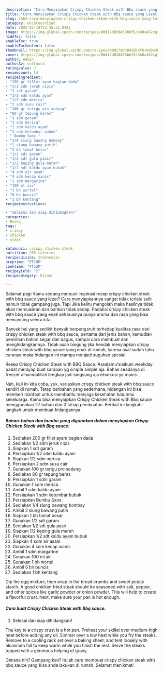 ```yaml
---
description: "Cara Menyiapkan Crispy Chicken Steak with Bbq sauce yang Lezat, Buat Buka Puasa Bikin Ngiler"
title: "Cara Menyiapkan Crispy Chicken Steak with Bbq sauce yang Lezat, Buat Buka Puasa Bikin Ngiler"
slug: 2362-cara-menyiapkan-crispy-chicken-steak-with-bbq-sauce-yang-lezat-buat-buka-puasa-bikin-ngiler
category: Uncategorized
date: 2022-05-18T23:45:33.842Z
image: https://img-global.cpcdn.com/recipes/00d17d038458bbf6/680x482cq70/crispy-chicken-steak-with-bbq-sauce-foto-resep-utama.jpg
hideToc: false
enableToc: true
enableTocContent: false
thumbnail: https://img-global.cpcdn.com/recipes/00d17d038458bbf6/680x482cq70/crispy-chicken-steak-with-bbq-sauce-foto-resep-utama.jpg
cover: https://img-global.cpcdn.com/recipes/00d17d038458bbf6/680x482cq70/crispy-chicken-steak-with-bbq-sauce-foto-resep-utama.jpg
author: Admin
authorAv: notfound
ratingvalue: 3
reviewcount: 14
recipeingredient:
- "200 gr fillet ayam bagian dada"
- "1/2 sdm jeruk nipis"
- "1 sdt garam"
- "1/2 sdm kaldu ayam"
- "1/2 sdm merica"
- "2 sdm susu cair"
- "100 gr terigu pro sedang"
- "80 gr tepung beras"
- "1 sdm garam"
- "1 sdm merica"
- "1 sdm kaldu ayam"
- "1 sdm ketumbar bubuk"
- " Bumbu Saos "
- "1/4 siung bawang bombay"
- "2 siung bawang putih"
- "1 bh tomat besar"
- "1/2 sdt garam"
- "1/2 sdt gula pasir"
- "1/2 keping gula merah"
- "1/2 sdt kaldu ayam bubuk"
- "4 sdm air asam"
- "4 sdm kecap manis"
- "1 sdm margarine"
- "100 ml air"
- "1 bh wortel"
- "6 bh buncis"
- "1 bh kentang"
recipeinstructions:

- "Selesai dan siap dihidangkan!"
categories:
- Resep
tags:
- crispy
- chicken
- steak

katakunci: crispy chicken steak 
nutrition: 265 calories
recipecuisine: Indonesian
preptime: "PT18M"
cooktime: "PT52M"
recipeyield: "2"
recipecategory: Dinner

---
```



Selamat pagi Kamu sedang mencari inspirasi resep crispy chicken steak with bbq sauce yang lezat? Cara menyiapkannya sangat tidak terlalu sulit namun tidak gampang juga. Tapi Jika keliru mengolah maka hasilnya tidak akan memuaskan dan bahkan tidak sedap. Padahal crispy chicken steak with bbq sauce yang enak seharusnya punya aroma dan rasa yang bisa memancing selera kita.


Banyak hal yang sedikit banyak berpengaruh terhadap kualitas rasa dari crispy chicken steak with bbq sauce, pertama dari jenis bahan, kemudian pemilihan bahan segar dan bagus, sampai cara membuat dan menghidangkannya. Tidak usah bingung jika hendak menyiapkan crispy chicken steak with bbq sauce yang enak di rumah, karena asal sudah tahu caranya maka hidangan ini mampu menjadi suguhan spesial.

Resep Crispy Chicken Steak with BBQ Sauce. Assalamu&#39;alaikum weekday padat merayap buat sarapan yg simple simple aja. Bahan seadanya di freezer alhamdulillah lengkap jadi langsung aja eksekusi ya mams.


Nah, kali ini kita coba, yuk, variasikan crispy chicken steak with bbq sauce sendiri di rumah. Tetap berbahan yang sederhana, hidangan ini bisa memberi manfaat untuk membantu menjaga kesehatan tubuhmu sekeluarga. Kamu bisa menyiapkan Crispy Chicken Steak with Bbq sauce menggunakan 27 bahan dan 0 tahap pembuatan. Berikut ini langkah-langkah untuk membuat hidangannya.

<!--inarticleads1-->

##### Bahan-bahan dan bumbu yang digunakan dalam menyiapkan Crispy Chicken Steak with Bbq sauce:

1. Sediakan 200 gr fillet ayam bagian dada
1. Sediakan 1/2 sdm jeruk nipis
1. Siapkan 1 sdt garam
1. Persiapkan 1/2 sdm kaldu ayam
1. Siapkan 1/2 sdm merica
1. Persiapkan 2 sdm susu cair
1. Gunakan 100 gr terigu pro sedang
1. Sediakan 80 gr tepung beras
1. Persiapkan 1 sdm garam
1. Gunakan 1 sdm merica
1. Ambil 1 sdm kaldu ayam
1. Persiapkan 1 sdm ketumbar bubuk
1. Persiapkan  Bumbu Saos :
1. Sediakan 1/4 siung bawang bombay
1. Ambil 2 siung bawang putih
1. Siapkan 1 bh tomat besar
1. Gunakan 1/2 sdt garam
1. Sediakan 1/2 sdt gula pasir
1. Siapkan 1/2 keping gula merah
1. Persiapkan 1/2 sdt kaldu ayam bubuk
1. Siapkan 4 sdm air asam
1. Gunakan 4 sdm kecap manis
1. Ambil 1 sdm margarine
1. Gunakan 100 ml air
1. Gunakan 1 bh wortel
1. Ambil 6 bh buncis
1. Sediakan 1 bh kentang


Dip the egg mixture, then wrap in the bread crumbs and sweet potato starch. A good chicken fried steak should be seasoned with salt, pepper, and other spices like garlic powder or onion powder. This will help to create a flavorful crust. Next, make sure your pan is hot enough. 

<!--inarticleads2-->

##### Cara buat Crispy Chicken Steak with Bbq sauce:


1. Selesai dan siap dihidangkan!

The key to a crispy crust is a hot pan. Preheat your skillet over medium-high heat before adding any oil. Simmer over a low heat while you fry the steaks. Remove to a cooling rack set over a baking sheet, and tent loosely with aluminum foil to keep warm while you finish the rest. Serve the steaks topped with a generous helping of gravy. 

Gimana nih? Gampang kan? Itulah cara membuat crispy chicken steak with bbq sauce yang bisa anda lakukan di rumah. Selamat menikmati

